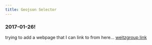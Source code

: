```yaml
---
title: Geojson Selector
---
```


### 2017-01-26!


trying to add a webpage that I can link to from here... [weitzgroup link](http://github.com/cwigington3/cwigington3.github.io/blob/master/leaflet-geojson-selector-master)



